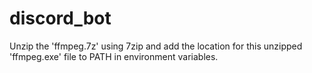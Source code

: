 # discord_bot

Unzip the 'ffmpeg.7z' using 7zip and add the location for this unzipped 'ffmpeg.exe' file to PATH in environment variables. 